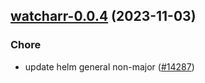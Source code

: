 

## [watcharr-0.0.4](https://github.com/truecharts/charts/compare/watcharr-0.0.3...watcharr-0.0.4) (2023-11-03)

### Chore

- update helm general non-major ([#14287](https://github.com/truecharts/charts/issues/14287))
  
  